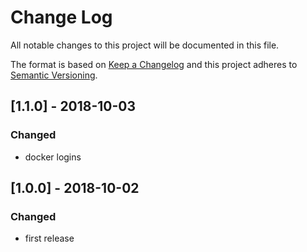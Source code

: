 # Change Log
All notable changes to this project will be documented in this file.

The format is based on [Keep a Changelog](http://keepachangelog.com/) 
and this project adheres to [Semantic Versioning](http://semver.org/).


## [1.1.0] - 2018-10-03
### Changed
- docker logins


## [1.0.0] - 2018-10-02
### Changed
- first release